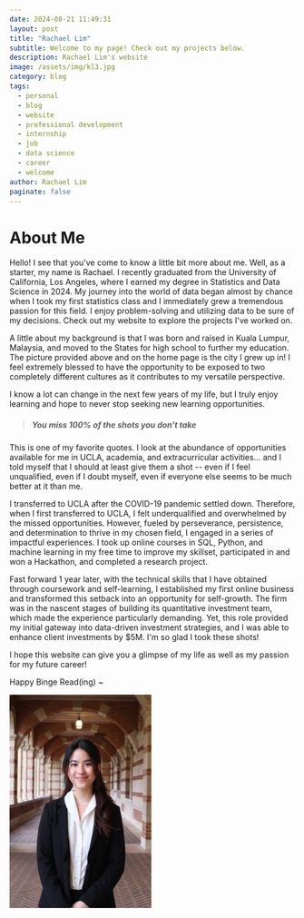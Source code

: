 ```yaml
---
date: 2024-08-21 11:49:31
layout: post
title: "Rachael Lim"
subtitle: Welcome to my page! Check out my projects below.
description: Rachael Lim's website
image: /assets/img/kl3.jpg
category: blog
tags: 
  - personal
  - blog
  - website
  - professional development
  - internship
  - job
  - data science
  - career
  - welcome
author: Rachael Lim
paginate: false
---
```



# About Me

Hello! I see that you've come to know a little bit more about me. Well, as a starter, my name is Rachael. I recently graduated from the University of California, Los Angeles, where I earned my degree in Statistics and Data Science in 2024. My journey into the world of data began almost by chance when I took my first statistics class and I immediately grew a tremendous passion for this field. I enjoy problem-solving and utilizing data to be sure of my decisions. Check out my website to explore the projects I've worked on.

A little about my background is that I was born and raised in Kuala Lumpur, Malaysia, and moved to the States for high school to further my education. The picture provided above and on the home page is the city I grew up in! I feel extremely blessed to have the opportunity to be exposed to two completely different cultures as it contributes to my versatile perspective.


I know a lot can change in the next few years of my life, but I truly enjoy learning and hope to never stop seeking new learning opportunities.

> ##### You miss 100% of the shots you don't take

This is one of my favorite quotes. I look at the abundance of opportunities available for me in UCLA, academia, and extracurricular activities... and I told myself that I should at least give them a shot -- even if I feel unqualified, even if I doubt myself, even if everyone else seems to be much better at it than me.

I transferred to UCLA after the COVID-19 pandemic settled down. Therefore, when I first transferred to UCLA, I felt underqualified and overwhelmed by the missed opportunities. However, fueled by perseverance, persistence, and determination to thrive in my chosen field, I engaged in a series of impactful experiences. I took up online courses in SQL, Python, and machine learning in my free time to improve my skillset, participated in and won a Hackathon, and completed a research project. 

Fast forward 1 year later, with the technical skills that I have obtained through coursework and self-learning, I established my first online business and transformed this setback into an opportunity for self-growth. The firm was in the nascent stages of building its quantitative investment team, which made the experience particularly demanding. Yet, this role provided my initial gateway into data-driven investment strategies, and I was able to enhance client investments by $5M. I'm so glad I took these shots!

I hope this website can give you a glimpse of my life as well as my passion for my future career!

Happy Binge Read(ing) ~

<img class="img-rounded" src="/assets/img/pic.jpg" alt="Rachael Lim" width="250">
